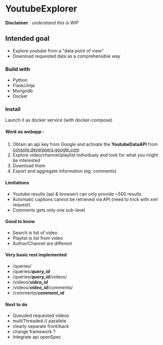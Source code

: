 # YoutubeExplorer

**Disclaimer** : _understand this is WIP_


## Intended goal
- Explore youtube from a "data point of view"
- Download requested data as a comprehensible way

### Build with
- Python
- Flask/Jinja
- Mongodb
- Docker

### Install
Launch it as docker service (with docker-compose)

##### Work as webapp :
1. Obtain an api key from Google and activate the **YoutubeDataAPI** from [console.developers.google.com](https://console.developers.google.com/apis/api/youtube)
2. Explore video/channel/playlist individualy and look for what you might be interested
3. Download them
4. Export and aggregate information (eg. comments)

#### Limitations
- Youtube results (api & browser) can only provide ~500 results
- Automatic captions cannot be retrieved via API (need to trick with xml request).
- Comments gets only one sub-level

#### Good to know
- Search is list of video
- Playlist is list from video
- Author/Channel are different


#### Very basic rest implemented
- /queries/
- /queries/***query_id***
- /queries/***query_id***/videos/
- /videos/***video_id***
- /videos/***video_id***/comments/
- /comments/***comment_id***


#### Next to do
- Queuded requested videos
- multiThreaded // parallele
- clearly separate front/back
- change framework ?
- Integrate api openSpec
